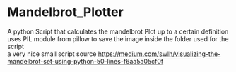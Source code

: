 # Mandelbrot_Plotter
A python Script that calculates the mandelbrot Plot up to a certain  definition\
uses PIL module from pillow to save the image inside the folder used for the script\
a very nice small script source https://medium.com/swlh/visualizing-the-mandelbrot-set-using-python-50-lines-f6aa5a05cf0f
